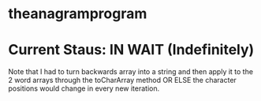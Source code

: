 # theanagramprogram


# Current Staus: IN WAIT (Indefinitely)
Note that I had to turn backwards array into a string and then apply it to the 2 word arrays through the toCharArray method OR ELSE the character positions would change in every new iteration.
